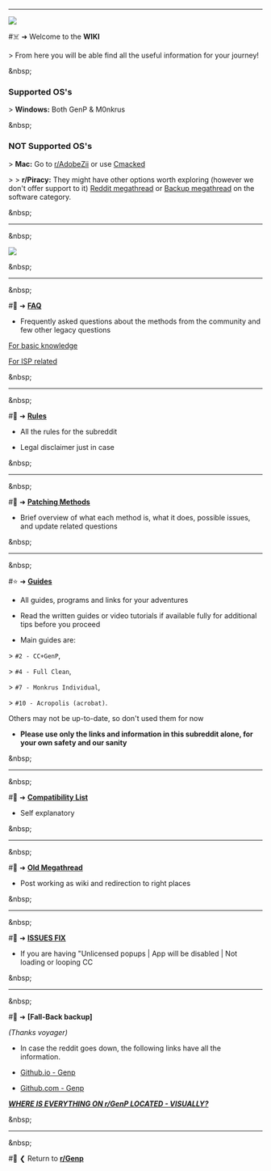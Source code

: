[1]: https://www.reddit.com/r/GenP/wiki/rules/
[2]: https://www.reddit.com/r/GenP/wiki/patchmethods
[3]: https://www.reddit.com/r/GenP/wiki/redditgenpguides
[4]: https://www.reddit.com/r/GenP/comments/yao439/update_compatibility_list_2023_creative_suite/
[5]: https://www.reddit.com/r/GenP/wiki/faq

[6]: https://www.reddit.com/r/GenP/comments/qpcnob/friendly_reminder_to_new_folks
[7]: https://www.reddit.com/r/GenP/comments/ue47y6/possible_solution_to_unlicensed_app_popup_no/
[8]: https://genpguides.github.io/
[9]: https://github.com/genpguides/genp-reddit-backup


---

![](%%GenPBanner%%)

#☠️ ➜ Welcome to the **WIKI**

&gt; From here you will be able find all the useful information for your journey!

&amp;nbsp;

### **Supported OS's**

&gt; **Windows:** Both GenP &amp; M0nkrus

&amp;nbsp;

### **NOT Supported OS's**

&gt; **Mac:** Go to [r/AdobeZii](https://www.reddit.com/r/AdobeZii) or use [Cmacked](https://cmacked.com/)

&gt; &gt; **r/Piracy:** They might have other options worth exploring (however we don't offer support to it) [Reddit megathread](https://www.reddit.com/r/Piracy/wiki/megathread/) or [Backup megathread](https://rentry.co/megathread) on the software category.

&amp;nbsp;

---

&amp;nbsp;

![](%%For-illiterates%%)

&amp;nbsp;

---

&amp;nbsp;

#📝 ➜ **[FAQ][5]**

- Frequently asked questions about the methods from the community and few other legacy questions

[For basic knowledge](https://www.reddit.com/r/Piracy/wiki/faq/)

[For ISP related](https://www.reddit.com/r/Piracy/wiki/faq/isp_complaints/)

&amp;nbsp;

---

&amp;nbsp;

#📝 ➜ **[Rules][1]**

- All the rules for the subreddit

- Legal disclaimer just in case

&amp;nbsp;

---

&amp;nbsp;

#📖 ➜ **[Patching Methods][2]**

- Brief overview of what each method is, what it does, possible issues, and update related questions

&amp;nbsp;

---

&amp;nbsp;

#⭐ ➜ **[Guides][3]**

- All guides, programs and links for your adventures

- Read the written guides or video tutorials if available fully for additional tips before you proceed

- Main guides are:

&gt; `#2 - CC+GenP`,

&gt; `#4 - Full Clean`,

&gt; `#7 - Monkrus Individual`,

&gt; `#10 - Acropolis (acrobat)`.

Others may not be up-to-date, so don't used them for now

- **Please use only the links and information in this subreddit alone, for your own safety and our sanity**

&amp;nbsp;

---

&amp;nbsp;

#📝 ➜ **[Compatibility List][4]**

- Self explanatory

&amp;nbsp;

---

&amp;nbsp;

#📝 ➜ **[Old Megathread][6]**

- Post working as wiki and redirection to right places

&amp;nbsp;

---

&amp;nbsp;

#📝 ➜ **[ISSUES FIX][7]**

- If you are having "Unlicensed popups | App will be disabled | Not loading or looping CC

&amp;nbsp;

---

&amp;nbsp;

#🦺 ➜ **[Fall-Back backup]**

*(Thanks voyager)*

- In case the reddit goes down, the following links have all the information.

* [Github.io - Genp][8]

* [Github.com - Genp][9]

[***WHERE IS EVERYTHING ON r/GenP LOCATED - VISUALLY?***](https://imgur.com/a/OMVqu70)

&amp;nbsp;

---

&amp;nbsp;

#🛟 ❮ Return to **[r/Genp](https://www.reddit.com/r/GenP/)**